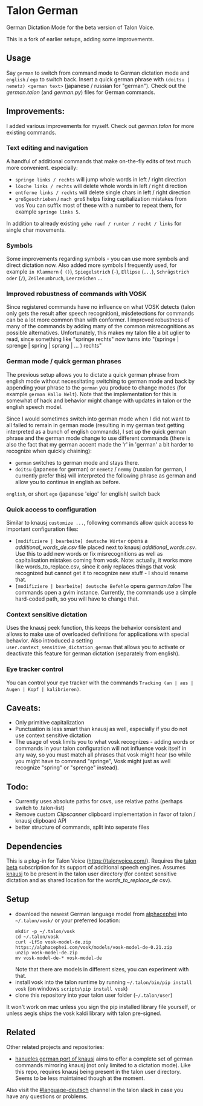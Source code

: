 # Talon German
German Dictation Mode for the beta version of Talon Voice.

This is a fork of earlier setups, adding some improvements.

## Usage
Say `german` to switch from command mode to German dictation mode and `english` / `ego` to switch back.
Insert a quick german phrase with `(doitsu | nemetz) <german text>` (japanese / russian for "german").
Check out the _german.talon_ (and _german.py_) files for German commands.

## Improvements:
I added various improvements for myself. Check out _german.talon_ for more existing commands.

### Text editing and navigation
A handful of additional commands that make on-the-fly edits of text much more convenient.
especially:
* `springe links / rechts` will jump whole words in left / right direction
* `lösche links / rechts` will delete whole words in left / right direction
* `entferne links / rechts` will delete single chars in left / right direction
* `großgeschrieben` / `mach groß` helps fixing capitalization mistakes from vos
You can suffix most of these with a number to repeat them, for example `springe links 5`.

In addition to already existing `gehe rauf / runter / recht / links` for single char movements.

### Symbols
Some improvements regarding symbols - you can use more symbols and direct dictation now.
Also added more symbols I frequently used, for example `in Klammern` (` ()`), `Spiegelstrich` (` - `), `Ellipse` (`...`), `Schrägstrich oder` (` / `), `Zeilenumbruch`, `Leerzeichen` ...

### Improved robustness of commands with VOSK
Since registered commands have no influence on what VOSK detects (talon only gets the result after speech recognition), misdetections for commands can be a lot more common than with conformer.
I improved robustness of many of the commands by adding many of the common misrecognitions as possible alternatives.
Unfortunately, this makes my talon file a bit uglier to read, since something like "springe rechts" now turns into "(springe | sprenge | spring | sprang | ... ) rechts"

### German mode / quick german phrases
The previous setup allows you to dictate a quick german phrase from english mode without necessitating switching to german mode and back by appending your phrase to the `german` you produce to change modes (for example `german Hallo Welt`).
Note that the implementation for this is somewhat of hack and behavior might change with updates in talon or the english speech model.

Since I would sometimes switch into german mode when I did not want to all failed to remain in german mode (resulting in my german text getting interpreted as a bunch of english commands), I set up the quick german phrase and the german mode change to use different commands (there is also the fact that my german accent made the 'r' in 'german' a bit harder to recognize when quickly chaining):
* `german` switches to german mode and stays there.
* `doitsu` (japanese for german) or `nemetz` / `nemmy` (russian for german, I currently prefer this) will interpreted the following phrase as german and allow you to continue in english as before.

`english`, or short `ego` (japanese 'eigo' for english) switch back

### Quick access to configuration
Similar to knausj `customize ...`, following commands allow quick access to important configuration files:
* `[modifiziere | bearbeite] deutsche Wörter` opens a *additional_words_de.csv* file placed next to knausj *additional_words.csv*. Use this to add new words or fix misrecognitions as well as capitalisation mistakes coming from vosk. Note: actually, it works more like words_to_replace.csv, since it only replaces things that vosk recognized but cannot get it to recognize new stuff - I should rename that.
* `[modifiziere | bearbeite] deutsche Befehle` opens *german.talon*
The commands open a gvim instance.
Currently, the commands use a simple hard-coded path, so you will have to change that.


### Context sensitive dictation
Uses the knausj peek function, this keeps the behavior consistent and allows to make use of overloaded definitions for applications with special behavior.
Also introduced a setting `user.context_sensitive_dictation_german` that allows you to activate or deactivate this feature for german dictation (separately from english).

### Eye tracker control
You can control your eye tracker with the commands `Tracking (an | aus | Augen | Kopf | kalibrieren)`.

## Caveats:
* Only primitive capitalization
* Punctuation is less smart than knausj as well, especially if you do not use context sensitive dictation
* The usage of vosk limits you to what vosk recognizes - adding words or commands in your talon configuration will not influence vosk itself in any way, so you must match all phrases that vosk might hear (so while you might have to command "springe", Vosk might just as well recognize "spring" or "sprenge" instead).

## Todo:
* Currently uses absolute paths for csvs, use relative paths (perhaps switch to .talon-list)
* Remove custom *Clipscanner* clipboard implementation in favor of talon / knausj clipboard API
* better structure of commands, split into seperate files

## Dependencies
This is a plug-in for Talon Voice (https://talonvoice.com/).
Requires the [talon beta](https://www.patreon.com/lunixbochs) subscription for its support of additional speech engines.
Assumes [knausj](https://github.com/knausj85/knausj_talon) to be present in the talon user directory (for context sensitive dictation and as shared location for the *words_to_replace_de* csv).

## Setup
* download the newest German language model from [alphacephei][alphacephei] into `~/.talon/vosk/` or your preferred location:
  ```
  mkdir -p ~/.talon/vosk
  cd ~/.talon/vosk
  curl -LfSo vosk-model-de.zip https://alphacephei.com/vosk/models/vosk-model-de-0.21.zip
  unzip vosk-model-de.zip
  mv vosk-model-de-* vosk-model-de
  ```
  Note that there are models in different sizes, you can experiment with that.
* install vosk into the talon runtime by running `~/.talon/bin/pip install vosk` (on windows `scripts\pip install vosk`)
* clone this repository into your talon user folder (`~/.talon/user`)

It won't work on mac unless you sign the pip installed library file yourself, or unless aegis ships the vosk kaldi library with talon pre-signed.

## Related
Other related projects and repositories:
* [hanueles german port of knausj](https://github.com/hanuele/knausj_german) aims to offer a complete set of german commands mirroring knausj (not only limited to a dictation mode). Like this repo, requires knausj being present in the talon user directory. Seems to be less maintained though at the moment.

Also visit the [#language-deutsch](https://talonvoice.slack.com/archives/CURG8FXAQ) channel in the talon slack in case you have any questions or problems.


[alphacephei]: https://alphacephei.com/vosk/models
